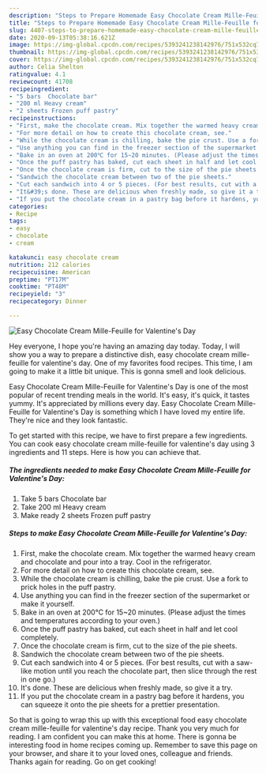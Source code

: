 ```yaml
---
description: "Steps to Prepare Homemade Easy Chocolate Cream Mille-Feuille for Valentine&amp;#39;s Day"
title: "Steps to Prepare Homemade Easy Chocolate Cream Mille-Feuille for Valentine&amp;#39;s Day"
slug: 4407-steps-to-prepare-homemade-easy-chocolate-cream-mille-feuille-for-valentine-and-39-s-day
date: 2020-09-13T05:38:16.621Z
image: https://img-global.cpcdn.com/recipes/5393241238142976/751x532cq70/easy-chocolate-cream-mille-feuille-for-valentines-day-recipe-main-photo.jpg
thumbnail: https://img-global.cpcdn.com/recipes/5393241238142976/751x532cq70/easy-chocolate-cream-mille-feuille-for-valentines-day-recipe-main-photo.jpg
cover: https://img-global.cpcdn.com/recipes/5393241238142976/751x532cq70/easy-chocolate-cream-mille-feuille-for-valentines-day-recipe-main-photo.jpg
author: Celia Shelton
ratingvalue: 4.1
reviewcount: 41708
recipeingredient:
- "5 bars  Chocolate bar"
- "200 ml Heavy cream"
- "2 sheets Frozen puff pastry"
recipeinstructions:
- "First, make the chocolate cream. Mix together the warmed heavy cream and chocolate and pour into a tray. Cool in the refrigerator."
- "For more detail on how to create this chocolate cream, see."
- "While the chocolate cream is chilling, bake the pie crust. Use a fork to prick holes in the puff pastry."
- "Use anything you can find in the freezer section of the supermarket or make it yourself."
- "Bake in an oven at 200℃ for 15~20 minutes. (Please adjust the times and temperatures according to your oven.)"
- "Once the puff pastry has baked, cut each sheet in half and let cool completely."
- "Once the chocolate cream is firm, cut to the size of the pie sheets."
- "Sandwich the chocolate cream between two of the pie sheets."
- "Cut each sandwich into 4 or 5 pieces. (For best results, cut with a saw-like motion until you reach the chocolate part, then slice through the rest in one go.)"
- "It&#39;s done. These are delicious when freshly made, so give it a try."
- "If you put the chocolate cream in a pastry bag before it hardens, you can squeeze it onto the pie sheets for a prettier presentation."
categories:
- Recipe
tags:
- easy
- chocolate
- cream

katakunci: easy chocolate cream 
nutrition: 212 calories
recipecuisine: American
preptime: "PT17M"
cooktime: "PT48M"
recipeyield: "3"
recipecategory: Dinner

---
```



![Easy Chocolate Cream Mille-Feuille for Valentine&#39;s Day](https://img-global.cpcdn.com/recipes/5393241238142976/751x532cq70/easy-chocolate-cream-mille-feuille-for-valentines-day-recipe-main-photo.jpg)

Hey everyone, I hope you're having an amazing day today. Today, I will show you a way to prepare a distinctive dish, easy chocolate cream mille-feuille for valentine&#39;s day. One of my favorites food recipes. This time, I am going to make it a little bit unique. This is gonna smell and look delicious.

Easy Chocolate Cream Mille-Feuille for Valentine&#39;s Day is one of the most popular of recent trending meals in the world. It's easy, it's quick, it tastes yummy. It's appreciated by millions every day. Easy Chocolate Cream Mille-Feuille for Valentine&#39;s Day is something which I have loved my entire life. They're nice and they look fantastic.




To get started with this recipe, we have to first prepare a few ingredients. You can cook easy chocolate cream mille-feuille for valentine&#39;s day using 3 ingredients and 11 steps. Here is how you can achieve that.

<!--inarticleads1-->

##### The ingredients needed to make Easy Chocolate Cream Mille-Feuille for Valentine&#39;s Day:

1. Take 5 bars  Chocolate bar
1. Take 200 ml Heavy cream
1. Make ready 2 sheets Frozen puff pastry




<!--inarticleads2-->

##### Steps to make Easy Chocolate Cream Mille-Feuille for Valentine&#39;s Day:

1. First, make the chocolate cream. Mix together the warmed heavy cream and chocolate and pour into a tray. Cool in the refrigerator.
1. For more detail on how to create this chocolate cream, see.
1. While the chocolate cream is chilling, bake the pie crust. Use a fork to prick holes in the puff pastry.
1. Use anything you can find in the freezer section of the supermarket or make it yourself.
1. Bake in an oven at 200℃ for 15~20 minutes. (Please adjust the times and temperatures according to your oven.)
1. Once the puff pastry has baked, cut each sheet in half and let cool completely.
1. Once the chocolate cream is firm, cut to the size of the pie sheets.
1. Sandwich the chocolate cream between two of the pie sheets.
1. Cut each sandwich into 4 or 5 pieces. (For best results, cut with a saw-like motion until you reach the chocolate part, then slice through the rest in one go.)
1. It&#39;s done. These are delicious when freshly made, so give it a try.
1. If you put the chocolate cream in a pastry bag before it hardens, you can squeeze it onto the pie sheets for a prettier presentation.




So that is going to wrap this up with this exceptional food easy chocolate cream mille-feuille for valentine&#39;s day recipe. Thank you very much for reading. I am confident you can make this at home. There is gonna be interesting food in home recipes coming up. Remember to save this page on your browser, and share it to your loved ones, colleague and friends. Thanks again for reading. Go on get cooking!
